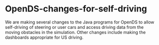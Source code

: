 # OpenDS-changes-for-self-driving

We are making several changes to the Java programs for OpenDS to allow self-driving of steering or user cars and access driving data from the moving obstacles in the simulation. Other changes include making the dashboards appropriate for US driving.


